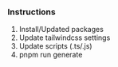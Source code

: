 ### Instructions

1. Install/Updated packages
1. Update tailwindcss settings
1. Update scripts (.ts/.js)
1. pnpm run generate
